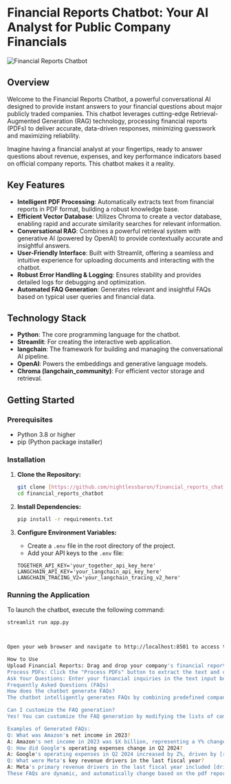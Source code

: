 # Financial Reports Chatbot: Your AI Analyst for Public Company Financials

![Financial Reports Chatbot](metadata/streamlit_finance_chatbot.png)

## Overview

Welcome to the Financial Reports Chatbot, a powerful conversational AI designed to provide instant answers to your financial questions about major publicly traded companies. This chatbot leverages cutting-edge Retrieval-Augmented Generation (RAG) technology, processing financial reports (PDFs) to deliver accurate, data-driven responses, minimizing guesswork and maximizing reliability.

Imagine having a financial analyst at your fingertips, ready to answer questions about revenue, expenses, and key performance indicators based on official company reports. This chatbot makes it a reality.

## Key Features

* **Intelligent PDF Processing**: Automatically extracts text from financial reports in PDF format, building a robust knowledge base.
* **Efficient Vector Database**: Utilizes Chroma to create a vector database, enabling rapid and accurate similarity searches for relevant information.
* **Conversational RAG**: Combines a powerful retrieval system with generative AI (powered by OpenAI) to provide contextually accurate and insightful answers.
* **User-Friendly Interface**: Built with Streamlit, offering a seamless and intuitive experience for uploading documents and interacting with the chatbot.
* **Robust Error Handling & Logging**: Ensures stability and provides detailed logs for debugging and optimization.
* **Automated FAQ Generation**: Generates relevant and insightful FAQs based on typical user queries and financial data.

## Technology Stack

* **Python**: The core programming language for the chatbot.
* **Streamlit**: For creating the interactive web application.
* **langchain**: The framework for building and managing the conversational AI pipeline.
* **OpenAI**: Powers the embeddings and generative language models.
* **Chroma (langchain_community)**: For efficient vector storage and retrieval.

## Getting Started

### Prerequisites

* Python 3.8 or higher
* pip (Python package installer)

### Installation

1.  **Clone the Repository:**

    ```bash
    git clone [https://github.com/nightlessbaron/financial_reports_chatbot.git](https://github.com/nightlessbaron/financial_reports_chatbot.git)
    cd financial_reports_chatbot
    ```

2.  **Install Dependencies:**

    ```bash
    pip install -r requirements.txt
    ```

3.  **Configure Environment Variables:**

    * Create a `.env` file in the root directory of the project.
    * Add your API keys to the `.env` file:

    ```plaintext
    TOGETHER_API_KEY='your_together_api_key_here'
    LANGCHAIN_API_KEY='your_langchain_api_key_here'
    LANGCHAIN_TRACING_V2='your_langchain_tracing_v2_here'
    ```

### Running the Application

To launch the chatbot, execute the following command:

```bash
streamlit run app.py



Open your web browser and navigate to http://localhost:8501 to access the application.

How to Use
Upload Financial Reports: Drag and drop your company's financial reports (PDFs) into the designated upload area.
Process PDFs: Click the "Process PDFs" button to extract the text and create the vector database.
Ask Your Questions: Enter your financial inquiries in the text input box and press enter. The chatbot will provide answers based on the uploaded reports.
Frequently Asked Questions (FAQs)
How does the chatbot generate FAQs?
The chatbot intelligently generates FAQs by combining predefined company names, financial terms, and years. It then uses the RAG chain to produce answers, providing valuable insights into common financial queries.

Can I customize the FAQ generation?
Yes! You can customize the FAQ generation by modifying the lists of companies, financial terms, and years within the generate_faqs function in app.py. This allows you to tailor the FAQs to specific industries or financial metrics.

Examples of Generated FAQs:
Q: What was Amazon's net income in 2023?
A: Amazon's net income in 2023 was $X billion, representing a Y% change from the previous year.
Q: How did Google's operating expenses change in Q2 2024?
A: Google's operating expenses in Q2 2024 increased by Z%, driven by [reasons from the report].
Q: What were Meta's key revenue drivers in the last fiscal year?
A: Meta's primary revenue drivers in the last fiscal year included [drivers listed from the report].
These FAQs are dynamic, and automatically change based on the pdf reports that are uploaded.

